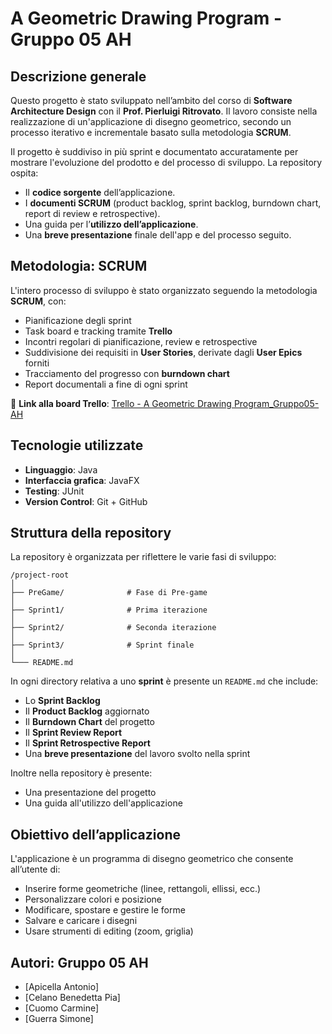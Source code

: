 # A Geometric Drawing Program - Gruppo 05 AH
## Descrizione generale

Questo progetto è stato sviluppato nell’ambito del corso di **Software Architecture Design** con il **Prof. Pierluigi Ritrovato**. Il lavoro consiste nella realizzazione di un'applicazione di disegno geometrico, secondo un processo iterativo e incrementale basato sulla metodologia **SCRUM**.

Il progetto è suddiviso in più sprint e documentato accuratamente per mostrare l'evoluzione del prodotto e del processo di sviluppo. La repository ospita:

* Il **codice sorgente** dell’applicazione.
* I **documenti SCRUM** (product backlog, sprint backlog, burndown chart, report di review e retrospective).
* Una guida per l’**utilizzo dell’applicazione**.
* Una **breve presentazione** finale dell'app e del processo seguito.

## Metodologia: SCRUM

L'intero processo di sviluppo è stato organizzato seguendo la metodologia **SCRUM**, con:

* Pianificazione degli sprint
* Task board e tracking tramite **Trello**
* Incontri regolari di pianificazione, review e retrospective
* Suddivisione dei requisiti in **User Stories**, derivate dagli **User Epics** forniti
* Tracciamento del progresso con **burndown chart**
* Report documentali a fine di ogni sprint

🔗 **Link alla board Trello**: [Trello - A Geometric Drawing Program_Gruppo05-AH](https://trello.com/b/0w6cHMnX/a-geometric-drawing-programgruppo05-ah)

## Tecnologie utilizzate

* **Linguaggio**: Java
* **Interfaccia grafica**: JavaFX
* **Testing**: JUnit
* **Version Control**: Git + GitHub

## Struttura della repository

La repository è organizzata per riflettere le varie fasi di sviluppo:

```
/project-root
│
├── PreGame/              # Fase di Pre-game
│
├── Sprint1/              # Prima iterazione
│
├── Sprint2/              # Seconda iterazione
│
├── Sprint3/              # Sprint finale
│
└─── README.md             
```

In ogni directory relativa a uno **sprint** è presente un `README.md` che include:

* Lo **Sprint Backlog**
* Il **Product Backlog** aggiornato
* Il **Burndown Chart** del progetto
* Il **Sprint Review Report**
* Il **Sprint Retrospective Report**
* Una **breve presentazione** del lavoro svolto nella sprint

Inoltre nella repository è presente:
- Una presentazione del progetto
- Una guida all'utilizzo dell'applicazione

## Obiettivo dell’applicazione

L'applicazione è un programma di disegno geometrico che consente all’utente di:

* Inserire forme geometriche (linee, rettangoli, ellissi, ecc.)
* Personalizzare colori e posizione
* Modificare, spostare e gestire le forme
* Salvare e caricare i disegni
* Usare strumenti di editing (zoom, griglia)


## Autori: Gruppo 05 AH

* \[Apicella Antonio]
* \[Celano Benedetta Pia]
* \[Cuomo Carmine]
* \[Guerra Simone]
